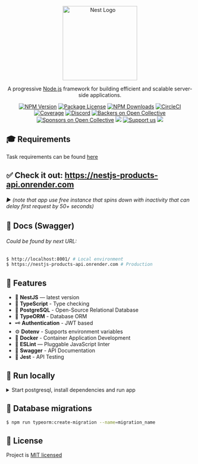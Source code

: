 <p align="center">
  <a href="http://nestjs.com/" target="blank"><img src="https://nestjs.com/img/logo-small.svg" width="200" alt="Nest Logo" /></a>
</p>

[circleci-image]: https://img.shields.io/circleci/build/github/nestjs/nest/master?token=abc123def456
[circleci-url]: https://circleci.com/gh/nestjs/nest

<p align="center">A progressive <a href="http://nodejs.org" target="_blank">Node.js</a> framework for building efficient and scalable server-side applications.</p>
<p align="center">
  <a href="https://www.npmjs.com/~nestjscore" target="_blank"><img src="https://img.shields.io/npm/v/@nestjs/core.svg" alt="NPM Version" /></a>
  <a href="https://www.npmjs.com/~nestjscore" target="_blank"><img src="https://img.shields.io/npm/l/@nestjs/core.svg" alt="Package License" /></a>
  <a href="https://www.npmjs.com/~nestjscore" target="_blank"><img src="https://img.shields.io/npm/dm/@nestjs/common.svg" alt="NPM Downloads" /></a>
  <a href="https://circleci.com/gh/nestjs/nest" target="_blank"><img src="https://img.shields.io/circleci/build/github/nestjs/nest/master" alt="CircleCI" /></a>
  <a href="https://coveralls.io/github/nestjs/nest?branch=master" target="_blank"><img src="https://coveralls.io/repos/github/nestjs/nest/badge.svg?branch=master#9" alt="Coverage" /></a>
  <a href="https://discord.gg/G7Qnnhy" target="_blank"><img src="https://img.shields.io/badge/discord-online-brightgreen.svg" alt="Discord"/></a>
  <a href="https://opencollective.com/nest#backer" target="_blank"><img src="https://opencollective.com/nest/backers/badge.svg" alt="Backers on Open Collective" /></a>
  <a href="https://opencollective.com/nest#sponsor" target="_blank"><img src="https://opencollective.com/nest/sponsors/badge.svg" alt="Sponsors on Open Collective" /></a>
  <a href="https://paypal.me/kamilmysliwiec" target="_blank"><img src="https://img.shields.io/badge/Donate-PayPal-ff3f59.svg"/></a>
  <a href="https://opencollective.com/nest#sponsor"  target="_blank"><img src="https://img.shields.io/badge/Support%20us-Open%20Collective-41B883.svg" alt="Support us"></a>
  <a href="https://twitter.com/nestframework" target="_blank"><img src="https://img.shields.io/twitter/follow/nestframework.svg?style=social&label=Follow"></a>
</p>

## 🎓 Requirements
Task requirements can be found [here](REQUIREMENTS)


## ✅ Check it out: https://nestjs-products-api.onrender.com
###### ▶ (note that app use free instance that spins down with inactivity that can delay first request by 50+ seconds)

## 🧩 Docs (Swagger)
###### Could be found by next URL:
```sh
$ http://localhost:8001/ # Local environment
$ https://nestjs-products-api.onrender.com # Production
```

## 🚀 Features
- 📱 **NestJS** — latest version
- 🎉 **TypeScript** - Type checking
- 🏪 **PostgreSQL** - Open-Source Relational Database
- 💾 **TypeORM** - Database ORM
- 🗝 **Authentication** - JWT based
- ⚙️ **Dotenv** - Supports environment variables
- 🐳 **Docker** - Container Application Development
- 📏 **ESLint** — Pluggable JavaScript linter
- 📃 **Swagger** - API Documentation
- 🔨 **Jest** - API Testing


## 🏃 Run locally
<details>
<summary>Start postgresql, install dependencies and run app</summary>

#### Requires [Node.js](https://nodejs.org/) v14+ to run and .env files provided for client and server sides.

###### 1. Make sure you have Node.js, Docker Desktop and Git installed!
###### 2. Start Docker Desktop
###### 3. Run commands from the root directory:
```sh
$ npm run start:db
$ npm run start:dev
```
</details>

## 🔨 Database migrations
```sh
$ npm run typeorm:create-migration --name=migration_name
```


## 📃 License
Project is [MIT licensed](LICENSE)
